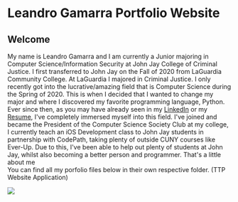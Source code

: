 # Leandro Gamarra Portfolio Website

## Welcome

<p>
    My name is Leandro Gamarra and I am currently a Junior majoring in Computer Science/Information Security at John Jay College of Criminal Justice. I first transferred to John Jay on the Fall of 2020 from LaGuardia Community College. At LaGuardia I majored in Criminal Justice. I only recently got into the lucrative/amazing field that is Computer Science during the Spring of 2020. This is when I decided that I wanted to change my major and where I discovered my favorite programming language, Python. Ever since then, as you may have already seen in my <a href='https://www.linkedin.com/in/leandro-g-4689a3120/'>LinkedIn</a> or my <a href="https://docs.google.com/document/d/1lNj8G-30FpHgWshAS7UnSOamjeJn_L3DmFBXUYpM4d8/edit?usp=sharing">Resume</a>, I've completely immersed myself into this field. I've joined and became the President of the Computer Science Society Club at my college, I currently teach an iOS Development class to John Jay students in partnership with CodePath, taking plenty of outside CUNY courses like Ever-Up. Due to this, I've been able to help out plenty of students at John Jay, whilst also becoming a better person and programmer. That's a little about me <br> You can find all my porfolio files below in their own respective folder. (TTP Website Application)
</p>

![](https://i.imgur.com/6XaNCmI.jpg)
